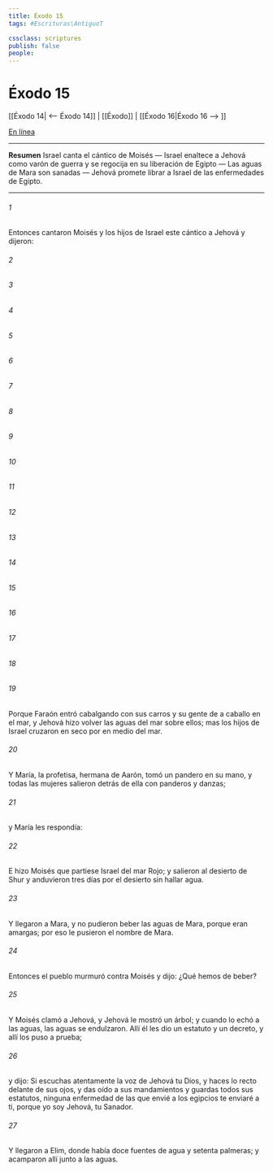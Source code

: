 ```yaml
---
title: Éxodo 15
tags: #Escrituras\AntiguoT

cssclass: scriptures
publish: false
people:
---
```


# Éxodo 15
[[Éxodo 14| <-- Éxodo 14]] | [[Éxodo]] | [[Éxodo 16|Éxodo 16 --> ]]

[En línea](https://churchofjesuschrist.org/study/scriptures/ot/ex/15?lang=spa)

---
__Resumen__
Israel canta el cántico de Moisés — Israel enaltece a Jehová como varón de guerra y se regocija en su liberación de Egipto — Las aguas de Mara son sanadas — Jehová promete librar a Israel de las enfermedades de Egipto.

---
###### 1 
Entonces cantaron Moisés y los hijos de Israel este cántico a Jehová y dijeron:

###### 2 


###### 3 


###### 4 


###### 5 


###### 6 


###### 7 


###### 8 


###### 9 


###### 10 


###### 11 


###### 12 


###### 13 


###### 14 


###### 15 


###### 16 


###### 17 


###### 18 


###### 19 
Porque Faraón entró cabalgando con sus carros y su gente de a caballo en el mar, y Jehová hizo volver las aguas del mar sobre ellos; mas los hijos de Israel cruzaron en seco por en medio del mar.

###### 20 
Y María, la profetisa, hermana de Aarón, tomó un pandero en su mano, y todas las mujeres salieron detrás de ella con panderos y danzas;

###### 21 
y María les respondía:

###### 22 
E hizo Moisés que partiese Israel del mar Rojo; y salieron al desierto de Shur y anduvieron tres días por el desierto sin hallar agua.

###### 23 
Y llegaron a Mara, y no pudieron beber las aguas de Mara, porque eran amargas; por eso le pusieron el nombre de Mara.

###### 24 
Entonces el pueblo murmuró contra Moisés y dijo: ¿Qué hemos de beber?

###### 25 
Y Moisés clamó a Jehová, y Jehová le mostró un árbol; y cuando lo echó a las aguas, las aguas se endulzaron. Allí él les dio un estatuto y un decreto, y allí los puso a prueba;

###### 26 
y dijo: Si escuchas atentamente la voz de Jehová tu Dios, y haces lo recto delante de sus ojos, y das oído a sus mandamientos y guardas todos sus estatutos, ninguna enfermedad de las que envié a los egipcios te enviaré a ti, porque yo soy Jehová, tu Sanador.

###### 27 
Y llegaron a Elim, donde había doce fuentes de agua y setenta palmeras; y acamparon allí junto a las aguas.

